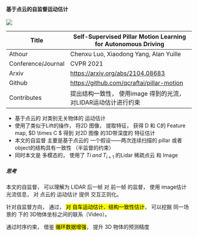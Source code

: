#### 基于点云的自监督运动估计

![](/home/yihang/.config/marktext/images/2022-07-28-09-54-22-2022-07-28%2009-54-07%20的屏幕截图.png)

| Title              | Self-Supervised Pillar Motion Learning for Autonomous Driving |
| ------------------ | ------------------------------------------------------------- |
| Athour             | Chenxu Luo, Xiaodong Yang, Alan Yuille                        |
| Conference/Journal | CVPR 2021                                                     |
| Arxiv              | https://arxiv.org/abs/2104.08683                              |
| Github             | https://github.com/qcraftai/pillar-motion                     |
| Contributes        | 提出结构一致性， 使用image 得到的光流， 对LIDAR运动估计进行约束                        |

- 基于点云的 对类别无关物体的 运动估计
- 使用了类似于Lift的操作， 将2D 图像， 提取特征， 获得 D 和 C的 Feature map, $D \times C $ 得到 对2D 图像 的3D带深度的 特征估计
- 本文的自监督 主要是基于点云的 一个假设——两次连续扫描的 pillar 或者object的结构具有一致性 （半监督的约束）
- 同时本文是 多模态的， 使用了 $T{i} \; and\;  T_{i+1}$ 的Lidar 稀疏点云 和 Image

##### 思考

本文的自监督， 可以理解为  LIDAR 后一帧 对 前一帧 的监督， 使用 image估计 光流信息， 对 点云的 运动估计 提供  交互正则化。 

针对自监督方向， 通过， <mark>对 自车运动估计、结构一致性估计</mark>， 可以挖掘 同一场景的 下的 3D物体坐标之间的联系（Video）。

通过时序约束， 借鉴 <mark>循环数据增强</mark>， 提升 3D 物体的预测精度
